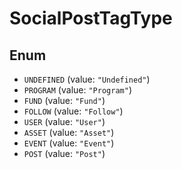 # SocialPostTagType

## Enum

* `UNDEFINED` (value: `"Undefined"`)
* `PROGRAM` (value: `"Program"`)
* `FUND` (value: `"Fund"`)
* `FOLLOW` (value: `"Follow"`)
* `USER` (value: `"User"`)
* `ASSET` (value: `"Asset"`)
* `EVENT` (value: `"Event"`)
* `POST` (value: `"Post"`)

